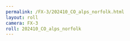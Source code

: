 ```yaml
---
permalink: /FX-3/202410_CO_alps_norfolk.html
layout: roll
camera: FX-3
roll: 202410_CO_alps_norfolk
---
```


<!-- Description. -->

